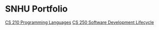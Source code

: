 # SNHU Portfolio
[CS 210 Programming Languages](https://github.com/Brighton-U/portfolio/blob/main/CS%20210/README.md)
[CS 250 Software Development Lifecycle](https://github.com/Brighton-U/portfolio/blob/main/CS%20250/README.md)
